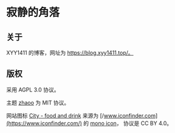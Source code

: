 # 寂静的角落

## 关于

XYY1411 的博客，网址为 https://blog.xyy1411.top/。

## 版权

采用 AGPL 3.0 协议。

主题 [zhaoo](https://github.com/zhaoo/hexo-theme-zhaoo) 为 MIT 协议。

网站图标 [City - food and drink](https://www.iconfinder.com/icons/8508750/travelhotelpoolside_bar_restaurant_food_drink_icon) 来源为 [/www.iconfinder.com](https://www.iconfinder.com/) 的 [mono icon](https://www.iconfinder.com/icons/8508750/travelhotelpoolside_bar_restaurant_food_drink_icon)， 协议是 CC BY 4.0。